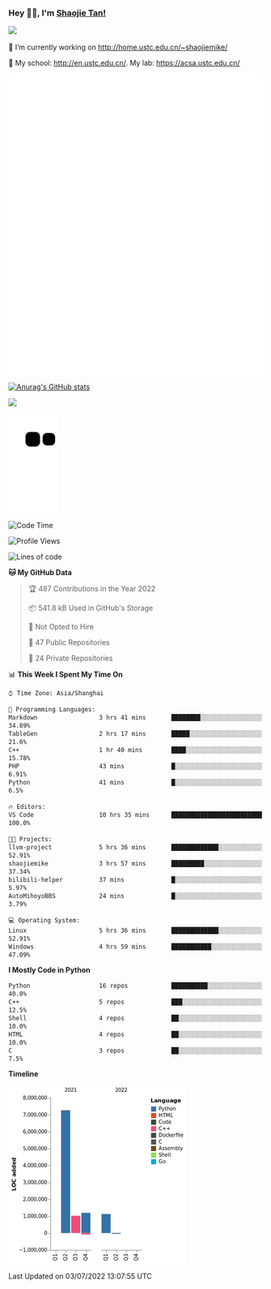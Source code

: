 

<!--
**Kirrito-k423/Kirrito-k423** is a ✨ _special_ ✨ repository because its `README.md` (this file) appears on your GitHub profile.

Here are some ideas to get you started:

- 🔭 I’m currently working on ...
- 🌱 I’m currently learning ...
- 👯 I’m looking to collaborate on ...
- 🤔 I’m looking for help with ...
- 💬 Ask me about ...
- 📫 How to reach me: ...
- 😄 Pronouns: ...
- ⚡ Fun fact: ...
-->
### Hey 👋🏽, I'm [Shaojie Tan!](http://home.ustc.edu.cn/~shaojiemike/about)

![](https://visitor-badge.glitch.me/badge?page_id=Kirrito-k423.Kirrito-k423)

🔭 I’m currently working on http://home.ustc.edu.cn/~shaojiemike/

👯 My school: http://en.ustc.edu.cn/. My lab: https://acsa.ustc.edu.cn/

![](https://github.com/Kirrito-k423/github-stats/blob/master/generated/overview.svg)
![](https://github.com/Kirrito-k423/github-stats/blob/master/generated/languages.svg)

[![Anurag's GitHub stats](https://github-readme-stats.vercel.app/api?username=Kirrito-k423&theme=flag-india&show_icons=true&hide=stars,prs,issues,contribs)](https://github.com/anuraghazra/github-readme-stats)

![](https://github-profile-summary-cards.vercel.app/api/cards/profile-details?username=Kirrito-k423&theme=vue)

![snake gif](https://github.com/Kirrito-k423/Kirrito-k423/blob/output/github-contribution-grid-snake.svg)

<!--START_SECTION:waka-->
![Code Time](http://img.shields.io/badge/Code%20Time-309%20hrs%2046%20mins-blue)

![Profile Views](http://img.shields.io/badge/Profile%20Views-0-blue)

![Lines of code](https://img.shields.io/badge/From%20Hello%20World%20I%27ve%20Written-10%20Million%20lines%20of%20code-blue)

**🐱 My GitHub Data** 

> 🏆 487 Contributions in the Year 2022
 > 
> 📦 541.8 kB Used in GitHub's Storage 
 > 
> 🚫 Not Opted to Hire
 > 
> 📜 47 Public Repositories 
 > 
> 🔑 24 Private Repositories  
 > 
📊 **This Week I Spent My Time On** 

```text
⌚︎ Time Zone: Asia/Shanghai

💬 Programming Languages: 
Markdown                 3 hrs 41 mins       ████████░░░░░░░░░░░░░░░░░   34.89% 
TableGen                 2 hrs 17 mins       █████░░░░░░░░░░░░░░░░░░░░   21.6% 
C++                      1 hr 40 mins        ████░░░░░░░░░░░░░░░░░░░░░   15.78% 
PHP                      43 mins             █░░░░░░░░░░░░░░░░░░░░░░░░   6.91% 
Python                   41 mins             █░░░░░░░░░░░░░░░░░░░░░░░░   6.5%

🔥 Editors: 
VS Code                  10 hrs 35 mins      █████████████████████████   100.0%

🐱‍💻 Projects: 
llvm-project             5 hrs 36 mins       █████████████░░░░░░░░░░░░   52.91% 
shaojiemike              3 hrs 57 mins       █████████░░░░░░░░░░░░░░░░   37.34% 
bilibili-helper          37 mins             █░░░░░░░░░░░░░░░░░░░░░░░░   5.97% 
AutoMihoyoBBS            24 mins             █░░░░░░░░░░░░░░░░░░░░░░░░   3.79%

💻 Operating System: 
Linux                    5 hrs 36 mins       █████████████░░░░░░░░░░░░   52.91% 
Windows                  4 hrs 59 mins       ███████████░░░░░░░░░░░░░░   47.09%

```

**I Mostly Code in Python** 

```text
Python                   16 repos            ██████████░░░░░░░░░░░░░░░   40.0% 
C++                      5 repos             ███░░░░░░░░░░░░░░░░░░░░░░   12.5% 
Shell                    4 repos             ██░░░░░░░░░░░░░░░░░░░░░░░   10.0% 
HTML                     4 repos             ██░░░░░░░░░░░░░░░░░░░░░░░   10.0% 
C                        3 repos             ██░░░░░░░░░░░░░░░░░░░░░░░   7.5%

```


**Timeline**

![Chart not found](https://raw.githubusercontent.com/Kirrito-k423/Kirrito-k423/main/charts/bar_graph.png) 


 Last Updated on 03/07/2022 13:07:55 UTC
<!--END_SECTION:waka-->

